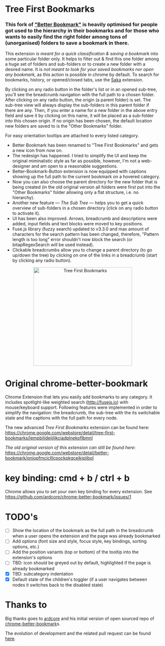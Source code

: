 # Tree First Bookmarks

### This fork of <a href="https://github.com/ardcore/chrome-better-bookmark">"Better Bookmark"</a> is heavily optimised for people got used to the hierarchy in their bookmarks and for those who wants to easily find the right folder among tons of (unorganised) folders to save a bookmark in there.

This extension _is meant for a quick classification & saving a bookmark_ into some particular folder only. It helps to filter out & find this one folder among a huge set of folders and sub-folders or to create a new folder with a desired name. It is _not meant to look for your saved bookmarks nor open any bookmark_, as this action is possible in chrome by default. To search for bookmarks, history, or opened/closed tabs, use the [Saka](https://chrome.google.com/webstore/detail/saka/nbdfpcokndmapcollfpjdpjlabnibjdi) extension.

By clicking on any radio button in the folder's list or in an opened sub-tree, you'll see the breadcrumb navigation with the full path to a chosen folder. After clicking on any radio button, the origin (a parent folder) is set. The sub-tree view will always display the sub-folders in this parent folder if there are any. Then, if you enter a name for a new folder in the above entry field and save it by clicking on this name, it will be placed as a sub-folder into this chosen origin. If no origin has been chosen, the default location new folders are saved to is the "Other Bookmarks" folder.

For easy orientation tooltips are attached to every listed category.

- Better Bookmark has been renamed to "Tree First Bookmarks" and gets a new icon from now on.
- The redesign has happened. I tried to simplify the UI and keep the original miminalistic style as far as possible, however, I'm not a web-designer and am open to a reasonable suggestions.
- Better-Bookmark-Button extension is now equipped with captions showing up the full path to the current bookmark on a hovered category.
- Now you can also choose the parent directory for the new folder that is being created (in the old original version all folders were first put into the "Other Bookmarks" folder allowing only a flat structure, i.e. no hierarchy).
- Another new feature — _The Sub Tree_ — helps you to get a quick overview of sub-folders in a chosen directory (click on any radio button to activate it).
- UI has been also improved. Arrows, breadcrumb and descriptions were added, input fields and text blocks were moved to key positions.
- Fuse.js library (fuzzy search) updated to v3.3.0 and max amount of characters for the search pattern has been changed, therefore, "Pattern length is too long" error shouldn't now block the search (or bitapRegexSearch will be used instead).
- Clickable breadcrumbs allow you to change a parent directory (to go up/down the tree) by clicking on one of the links in a breadcrumb (start by clicking any radio button).

<p align="center"><img width="320" src="https://raw.githubusercontent.com/groverj324/tree-first-bookmarks/master/screenshot.png" title="Tree First Bookmarks" alt="Tree First Bookmarks"></p>

# Original chrome-better-bookmark

Chrome Extension that lets you easily add bookmarks to any category. It includes spotlight-like weighted search (http://fusejs.io) with mouse/keyboard support. Following features were implemented in order to simplify the navigation: the breadcrumb, the sub-tree with the its switchable state and the captions with the full path for every node.

The new advanced _Tree First Bookmarks_ extension can be found here: https://chrome.google.com/webstore/detail/tree-first-bookmarks/lempbilidejiiljkciadplnekoflbmnl

_The old original version of this extension can still be found here_: https://chrome.google.com/webstore/detail/better-bookmark/pniopfmciclllcpockpkgceikipiibol

# key binding: cmd + b / ctrl + b

Chrome allows you to set your own key binding for every extension. See https://github.com/ardcore/chrome-better-bookmark/issues/1

# TODO's

- [ ] Show the location of the bookmark as the full path in the breadcrumb when a user opens the extension and the page was already bookmarked
- [ ] Add options (font size and style, focus style, key bindings, sorting options, etc.)
- [ ] Add the position variants (top or bottom) of the tooltip into the extension's options
- [ ] TBD: icon should be greyed out by default, highlighted if the page is already bookmarked
- [x] TBD: subcategory indentation
- [x] Default state of the children's toggler (if a user navigates between nodes it switches back to the disabled state)

# Thanks to

Big thanks goes to [ardcore](https://github.com/ardcore) and his initial version of open sourced repo of [chrome-better-bookmark](https://github.com/ardcore/chrome-better-bookmark)s.

The evolution of development and the related pull request can be found [here](https://github.com/ardcore/chrome-better-bookmark/pull/6).
